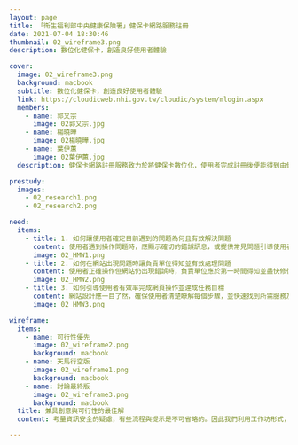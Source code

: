```yaml
---
layout: page
title: 「衛生福利部中央健康保險署」健保卡網路服務註冊
date: 2021-07-04 18:30:46
thumbnail: 02_wireframe3.png
description: 數位化健保卡，創造良好使用者體驗

cover:
  image: 02_wireframe3.png
  background: macbook
  subtitle: 數位化健保卡，創造良好使用者體驗
  link: https://cloudicweb.nhi.gov.tw/cloudic/system/mlogin.aspx
  members:
    - name: 郭又宗
      image: 02郭又宗.jpg
    - name: 楊曉曄
      image: 02楊曉曄.jpg
    - name: 葉伊蕙
      image: 02葉伊蕙.jpg
  description: 健保卡網路註冊服務致力於將健保卡數位化，使用者完成註冊後便能得到由健保卡自然人憑證轉換而成的「類憑證」，以利使用需要健保卡認證的網路服務。前期研究發現，部分使用者會在註冊的環節卡關，最後甚至放棄註冊。因此團隊與健保署一同合作並確立目標 ，希望在確保資訊安全的情況下，協助使用者完成註冊。

prestudy:
  images:
    - 02_research1.png
    - 02_research2.png

need:
  items:
    - title: 1. 如何讓使用者確定目前遇到的問題為何且有效解決問題
      content: 使用者遇到操作問題時，應顯示確切的錯誤訊息，或提供常見問題引導使用者正確操作。
      image: 02_HMW1.png
    - title: 2. 如何在網站出現問題時讓負責單位得知並有效處理問題
      content: 使用者正確操作但網站仍出現錯誤時，負責單位應於第一時間得知並盡快修復問題，避免使用者無法操作。
      image: 02_HMW2.png
    - title: 3. 如何引導使用者有效率完成網頁操作並達成任務目標
      content: 網站設計應一目了然，確保使用者清楚瞭解每個步驟，並快速找到所需服務及功能。
      image: 02_HMW3.png

wireframe:
  items:
    - name: 可行性優先
      image: 02_wireframe2.png
      background: macbook
    - name: 天馬行空版
      image: 02_wireframe1.png
      background: macbook
    - name: 討論最終版
      image: 02_wireframe3.png
      background: macbook
  title: 兼具創意與可行性的最佳解
  content: 考量資訊安全的疑慮，有些流程與提示是不可省略的。因此我們利用工作坊形式，將以可行性為優先的版本與天馬行空版結合，確保我們能夠在不影響資訊安全的狀況下，排除使用者在技術上遇到的問題，並改善新版網站的使用者體驗。

---
```

